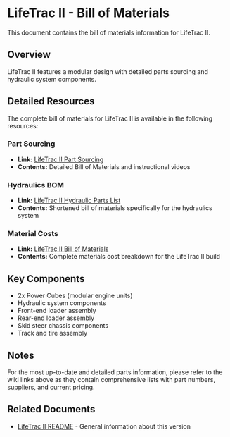# LifeTrac II - Bill of Materials

This document contains the bill of materials information for LifeTrac II.

## Overview

LifeTrac II features a modular design with detailed parts sourcing and hydraulic system components.

## Detailed Resources

The complete bill of materials for LifeTrac II is available in the following resources:

### Part Sourcing
- **Link:** [LifeTrac II Part Sourcing](https://wiki.opensourceecology.org/wiki/LifeTrac_II_Part_Sourcing)
- **Contents:** Detailed Bill of Materials and instructional videos

### Hydraulics BOM  
- **Link:** [LifeTrac II Hydraulic Parts List](https://wiki.opensourceecology.org/wiki/LifeTrac_II_(shortened)_hydraulic_parts_list)
- **Contents:** Shortened bill of materials specifically for the hydraulics system

### Material Costs
- **Link:** [LifeTrac II Bill of Materials](https://wiki.opensourceecology.org/wiki/LifeTrac_II_Bill_of_Materials)  
- **Contents:** Complete materials cost breakdown for the LifeTrac II build

## Key Components

- 2x Power Cubes (modular engine units)
- Hydraulic system components
- Front-end loader assembly
- Rear-end loader assembly
- Skid steer chassis components
- Track and tire assembly

## Notes

For the most up-to-date and detailed parts information, please refer to the wiki links above as they contain comprehensive lists with part numbers, suppliers, and current pricing.

## Related Documents

- [LifeTrac II README](README.md) - General information about this version